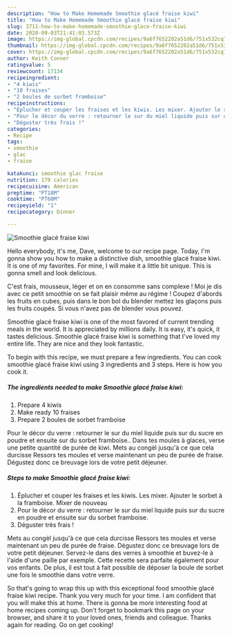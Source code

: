 ```yaml
---
description: "How to Make Homemade Smoothie glacé fraise kiwi"
title: "How to Make Homemade Smoothie glacé fraise kiwi"
slug: 3711-how-to-make-homemade-smoothie-glace-fraise-kiwi
date: 2020-09-03T21:41:03.573Z
image: https://img-global.cpcdn.com/recipes/9a6f7652202a51d6/751x532cq70/smoothie-glace-fraise-kiwi-photo-principale-de-la-recette.jpg
thumbnail: https://img-global.cpcdn.com/recipes/9a6f7652202a51d6/751x532cq70/smoothie-glace-fraise-kiwi-photo-principale-de-la-recette.jpg
cover: https://img-global.cpcdn.com/recipes/9a6f7652202a51d6/751x532cq70/smoothie-glace-fraise-kiwi-photo-principale-de-la-recette.jpg
author: Keith Conner
ratingvalue: 5
reviewcount: 17134
recipeingredient:
- "4 kiwis"
- "10 fraises"
- "2 boules de sorbet framboise"
recipeinstructions:
- "Éplucher et couper les fraises et les kiwis. Les mixer. Ajouter le sorbet à la framboise. Mixer de nouveau"
- "Pour le décor du verre : retourner le sur du miel liquide puis sur du sucre en poudre et ensuite sur du sorbet framboise."
- "Déguster très frais !"
categories:
- Recipe
tags:
- smoothie
- glac
- fraise

katakunci: smoothie glac fraise 
nutrition: 179 calories
recipecuisine: American
preptime: "PT18M"
cooktime: "PT60M"
recipeyield: "1"
recipecategory: Dinner

---
```



![Smoothie glacé fraise kiwi](https://img-global.cpcdn.com/recipes/9a6f7652202a51d6/751x532cq70/smoothie-glace-fraise-kiwi-photo-principale-de-la-recette.jpg)

Hello everybody, it's me, Dave, welcome to our recipe page. Today, I'm gonna show you how to make a distinctive dish, smoothie glacé fraise kiwi. It is one of my favorites. For mine, I will make it a little bit unique. This is gonna smell and look delicious.

C&#39;est frais, mousseux, léger et on en consomme sans complexe ! Moi je dis avec ce petit smoothie on se fait plaisir même au régime ! Coupez d&#39;abords les fruits en cubes, puis dans le bon bol du blender mettez les glaçons puis les fruits coupés. Si vous n&#39;avez pas de blender vous pouvez.

Smoothie glacé fraise kiwi is one of the most favored of current trending meals in the world. It is appreciated by millions daily. It is easy, it's quick, it tastes delicious. Smoothie glacé fraise kiwi is something that I've loved my entire life. They are nice and they look fantastic.


To begin with this recipe, we must prepare a few ingredients. You can cook smoothie glacé fraise kiwi using 3 ingredients and 3 steps. Here is how you cook it.

<!--inarticleads1-->

##### The ingredients needed to make Smoothie glacé fraise kiwi:

1. Prepare 4 kiwis
1. Make ready 10 fraises
1. Prepare 2 boules de sorbet framboise


Pour le décor du verre : retourner le sur du miel liquide puis sur du sucre en poudre et ensuite sur du sorbet framboise.. Dans tes moules à glaces, verse une petite quantité de purée de kiwi. Mets au congèl jusqu&#39;à ce que cela durcisse Ressors tes moules et verse maintenant un peu de purée de fraise. Dégustez donc ce breuvage lors de votre petit déjeuner. 

<!--inarticleads2-->

##### Steps to make Smoothie glacé fraise kiwi:

1. Éplucher et couper les fraises et les kiwis. Les mixer. Ajouter le sorbet à la framboise. Mixer de nouveau
1. Pour le décor du verre : retourner le sur du miel liquide puis sur du sucre en poudre et ensuite sur du sorbet framboise.
1. Déguster très frais !


Mets au congèl jusqu&#39;à ce que cela durcisse Ressors tes moules et verse maintenant un peu de purée de fraise. Dégustez donc ce breuvage lors de votre petit déjeuner. Servez-le dans des verres à smoothie et buvez-le à l&#39;aide d&#39;une paille par exemple. Cette recette sera parfaite également pour vos enfants. De plus, il est tout à fait possible de déposer la boule de sorbet une fois le smoothie dans votre verre. 

So that's going to wrap this up with this exceptional food smoothie glacé fraise kiwi recipe. Thank you very much for your time. I am confident that you will make this at home. There is gonna be more interesting food at home recipes coming up. Don't forget to bookmark this page on your browser, and share it to your loved ones, friends and colleague. Thanks again for reading. Go on get cooking!
